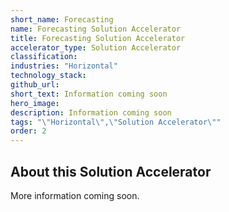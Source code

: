```yaml
---
short_name: Forecasting
name: Forecasting Solution Accelerator
title: Forecasting Solution Accelerator
accelerator_type: Solution Accelerator
classification: 
industries: "Horizontal"
technology_stack: 
github_url: 
short_text: Information coming soon
hero_image: 
description: Information coming soon
tags: "\"Horizontal\",\"Solution Accelerator\""
order: 2
---
```

## About this Solution Accelerator

More information coming soon.
